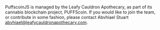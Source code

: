PuffscoinJS is managed by the Leafy Cauldron Apothecary, as part of its cannabis blockchain project, PUFFScoin. If you would like to join the team, or contribute in some fashion, please contact Abvhiael Stuart <abvhiael@leafycauldronapothecary.com>.
